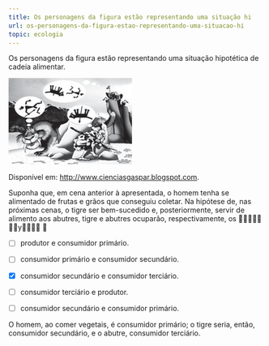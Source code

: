```yaml
---
title: Os personagens da figura estão representando uma situação hi
url: os-personagens-da-figura-estao-representando-uma-situacao-hi
topic: ecologia
---
```



Os personagens da figura estão representando uma situação hipotética de cadeia alimentar.

![](2e92f917-a511-c2ab-e285-bbf04bf27a66.png)

Disponível em: http://www.cienciasgaspar.blogspot.com.

Suponha que, em cena anterior à apresentada, o homem tenha se alimentado de frutas e grãos que conseguiu coletar. Na hipótese de, nas próximas cenas, o tigre ser bem-sucedido e, posteriormente, servir de alimento aos abutres, tigre e abutres ocuparão, respectivamente, os  y 



- [ ] produtor e consumidor primário.
- [ ] consumidor primário e consumidor secundário.
- [x] consumidor secundário e consumidor terciário.
- [ ] consumidor terciário e produtor.
- [ ] consumidor secundário e consumidor primário.


O homem, ao comer vegetais, é consumidor primário; o tigre seria, então, consumidor secundário, e o abutre, consumidor terciário.
